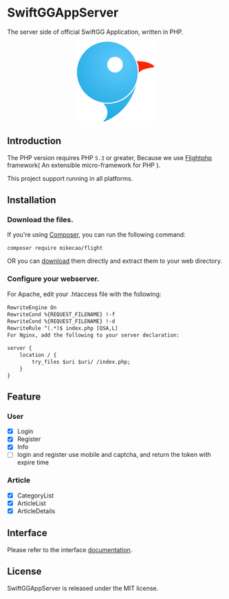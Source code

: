 # SwiftGGAppServer

The server side of official SwiftGG Application, written in PHP.

<center>
  <img src="./logo_new.png" width ="180" alt="Logo"/>
</center>


## Introduction

The PHP version requires PHP `5.3` or greater, Because we use [Flightphp](http://flightphp.com/) framework( An extensible micro-framework for PHP ).

This project support running in all platforms.

## Installation

### Download the files.

If you're using [Composer](https://getcomposer.org/), you can run the following command:

```
composer require mikecao/flight
```

OR you can [download](https://github.com/mikecao/flight/archive/master.zip) them directly and extract them to your web directory.

### Configure your webserver.

For Apache, edit your .htaccess file with the following:

```
RewriteEngine On
RewriteCond %{REQUEST_FILENAME} !-f
RewriteCond %{REQUEST_FILENAME} !-d
RewriteRule ^(.*)$ index.php [QSA,L]
For Nginx, add the following to your server declaration:
```

```
server {
    location / {
        try_files $uri $uri/ /index.php;
    }
}
```

## Feature

### User
- [x] Login
- [x] Register
- [x] Info
- [ ] login and register use mobile and captcha, and return the token with expire time

### Article
- [x] CategoryList
- [x] ArticleList
- [x] ArticleDetails

## Interface
Please refer to the interface [documentation](./接口规范/README.md).

## License
SwiftGGAppServer is released under the MIT license.
